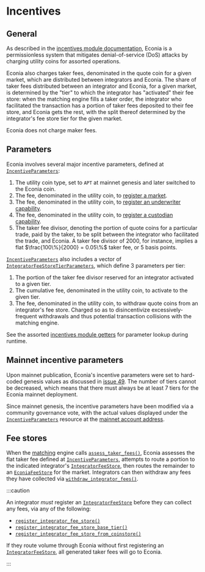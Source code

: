 # Incentives

## General

As described in the [incentives module documentation], Econia is a permissionless system that mitigates denial-of-service (DoS) attacks by charging utility coins for assorted operations.

Econia also charges taker fees, denominated in the quote coin for a given market, which are distributed between integrators and Econia.
The share of taker fees distributed between an integrator and Econia, for a given market, is determined by the "tier" to which the integrator has "activated" their fee store:
when the matching engine fills a taker order, the integrator who facilitated the transaction has a portion of taker fees deposited to their fee store, and Econia gets the rest, with the split thereof determined by the integrator's fee store tier for the given market.

Econia does not charge maker fees.

## Parameters

Econia involves several major incentive parameters, defined at [`IncentiveParameters`]:

1. The utility coin type, set to `APT` at mainnet genesis and later switched to the Econia coin.
1. The fee, denominated in the utility coin, to [register a market].
1. The fee, denominated in the utility coin, to [register an underwriter capability].
1. The fee, denominated in the utility coin, to [register a custodian capability].
1. The taker fee divisor, denoting the portion of quote coins for a particular trade, paid by the taker, to be split between the integrator who facilitated the trade, and Econia.
   A taker fee divisor of 2000, for instance, implies a flat $\frac{100\%}{2000}  = 0.05\%$ taker fee, or 5 basis points.

[`IncentiveParameters`] also includes a vector of [`IntegratorFeeStoreTierParameters`], which define 3 parameters per tier:

1. The portion of the taker fee divisor reserved for an integrator activated to a given tier.
1. The cumulative fee, denominated in the utility coin, to activate to the given tier.
1. The fee, denominated in the utility coin, to withdraw quote coins from an integrator's fee store.
   Charged so as to disincentivize excessively-frequent withdrawals and thus potential transaction collisions with the matching engine.

See the assorted [incentives module getters] for parameter lookup during runtime.

## Mainnet incentive parameters

Upon mainnet publication, Econia's incentive parameters were set to hard-coded genesis values as discussed in [issue 49].
The number of tiers cannot be decreased, which means that there must always be at least 7 tiers for the Econia mainnet deployment.

Since mainnet genesis, the incentive parameters have been modified via a community governance vote, with the actual values displayed under the [`IncentiveParameters`] resource at the [mainnet account address].

## Fee stores

When the [matching] engine calls [`assess_taker_fees()`], Econia assesses the flat taker fee defined at [`IncentiveParameters`], attempts to route a portion to the indicated integrator's [`IntegratorFeeStore`], then routes the remainder to an [`EconiaFeeStore`] for the market.
Integrators can then withdraw any fees they have collected via [`withdraw_integrator_fees()`].

:::caution

An integrator *must* register an [`IntegratorFeeStore`] before they can collect any fees, via any of the following:

- [`register_integrator_fee_store()`]
- [`register_integrator_fee_store_base_tier()`]
- [`register_integrator_fee_store_from_coinstore()`]

If they route volume through Econia without first registering an [`IntegratorFeeStore`], all generated taker fees will go to Econia.

:::

[incentives module documentation]: https://github.com/econia-labs/econia/tree/main/src/move/econia/doc/incentives.md
[incentives module getters]: https://github.com/econia-labs/econia/blob/main/src/move/econia/doc/incentives.md#public-getters
[issue 49]: https://github.com/econia-labs/econia/issues/49
[mainnet account address]: ../welcome.md#account-addresses
[matching]: ./matching
[register a custodian capability]: ./registry#custodians
[register a market]: ./registry#markets
[register an underwriter capability]: ./registry#underwriters
[`assess_taker_fees()`]: https://github.com/econia-labs/econia/tree/main/src/move/econia/doc/incentives.md#0xc0deb00c_incentives_assess_taker_fees
[`econiafeestore`]: https://github.com/econia-labs/econia/tree/main/src/move/econia/doc/incentives.md#0xc0deb00c_incentives_EconiaFeeStore
[`incentiveparameters`]: https://github.com/econia-labs/econia/tree/main/src/move/econia/doc/incentives.md#0xc0deb00c_incentives_IncentiveParameters
[`integratorfeestoretierparameters`]: https://github.com/econia-labs/econia/tree/main/src/move/econia/doc/incentives.md#0xc0deb00c_incentives_IntegratorFeeStoreTierParameters
[`integratorfeestore`]: https://github.com/econia-labs/econia/tree/main/src/move/econia/doc/incentives.md#0xc0deb00c_incentives_IntegratorFeeStore
[`register_integrator_fee_store()`]: https://github.com/econia-labs/econia/tree/main/src/move/econia/doc/registry.md#0xc0deb00c_registry_register_integrator_fee_store
[`register_integrator_fee_store_base_tier()`]: https://github.com/econia-labs/econia/tree/main/src/move/econia/doc/registry.md#0xc0deb00c_registry_register_integrator_fee_store_base_tier
[`register_integrator_fee_store_from_coinstore()`]: https://github.com/econia-labs/econia/tree/main/src/move/econia/doc/registry.md#0xc0deb00c_registry_register_integrator_fee_store_from_coinstore
[`withdraw_integrator_fees()`]: https://github.com/econia-labs/econia/tree/main/src/move/econia/doc/incentives.md#0xc0deb00c_incentives_withdraw_integrator_fees
